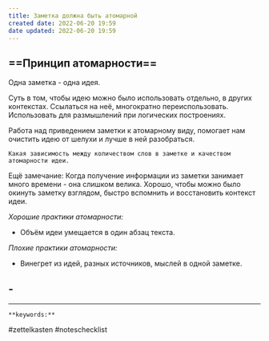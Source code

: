 ```yaml
---
title: Заметка должна быть атомарной
created date: 2022-06-20 19:59
date updated: 2022-06-20 19:59
---
```


## ==Принцип атомарности==

Одна заметка - одна идея.

Суть в том, чтобы идею можно было использовать отдельно, в других контекстах. Ссылаться на неё, многократно переиспользовать. Использовать для размышлений при логических построениях.

Работа над приведением заметки к атомарному виду, помогает нам очистить идею от шелухи и лучше в ней разобраться.

```ad-question
Какая зависимость между количеством слов в заметке и качеством атомарности идеи. 
```

Ещё замечание: Когда получение информации из заметки занимает много времени - она слишком велика. Хорошо, чтобы можно было окинуть заметку взглядом, быстро вспомнить и восстановить контекст идеи.

_Хорошие практики атомарности:_

- Объём идеи умещается в один абзац текста.

_Плохие практики атомарности:_

- Винегрет из идей, разных источников, мыслей в одной заметке.

## -

---

`**keywords:**`

#zettelkasten
#noteschecklist
